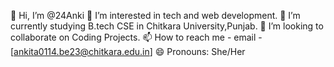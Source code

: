 👋 Hi, I’m @24Anki
👀 I’m interested in tech and web development.
🌱 I’m currently studying B.tech CSE in Chitkara University,Punjab.
💞️ I’m looking to collaborate on Coding Projects.
📫 How to reach me - email -[ankita0114.be23@chitkara.edu.in]
😄 Pronouns: She/Her
